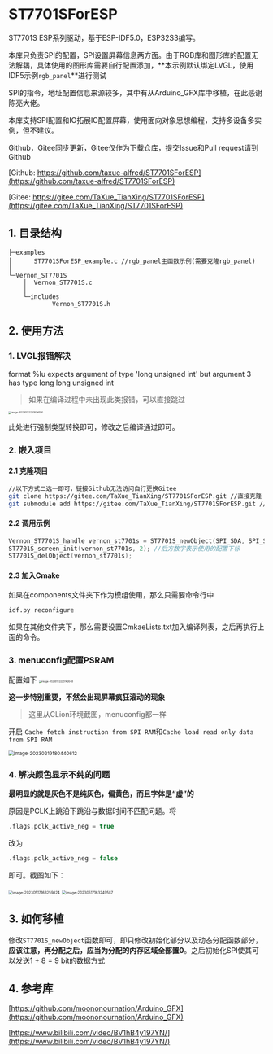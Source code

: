 # ST7701SForESP
ST7701S ESP系列驱动，基于ESP-IDF5.0，ESP32S3编写。

本库只负责SPI的配置，SPI设置屏幕信息两方面。由于RGB库和图形库的配置无法解耦，具体使用的图形库需要自行配置添加，**本示例默认绑定LVGL，使用IDF5示例`rgb_panel`**进行测试

SPI的指令，地址配置信息来源较多，其中有从Arduino_GFX库中移植，在此感谢陈亮大佬。

本库支持SPI配置和IO拓展IC配置屏幕，使用面向对象思想编程，支持多设备多实例，但不建议。

Github，Gitee同步更新，Gitee仅作为下载仓库，提交Issue和Pull request请到Github

[Github: https://github.com/taxue-alfred/ST7701SForESP](https://github.com/taxue-alfred/ST7701SForESP)

[Gitee: https://gitee.com/TaXue_TianXing/ST7701SForESP](https://gitee.com/TaXue_TianXing/ST7701SForESP)

## 1. 目录结构

```
├─examples
│      ST7701SForESP_example.c //rgb_panel主函数示例(需要克隆rgb_panel)
│
└─Vernon_ST7701S
    │  Vernon_ST7701S.c
    │
    └─includes
            Vernon_ST7701S.h
```

## 2. 使用方法

### 1. LVGL报错解决

format %lu expects argument of type 'long unsigned int' but argument 3 has type long long unsigned int

> 如果在编译过程中未出现此类报错，可以直接跳过

<img src="https://taxue-alfred-1253400076.cos.ap-beijing.myqcloud.com/image-20230122220934556.png" alt="image-20230122220934556" style="zoom: 33%;" />

此处进行强制类型转换即可，修改之后编译通过即可。

### 2. 嵌入项目

#### 2.1 克隆项目

```bash
//以下方式二选一即可，链接Github无法访问自行更换Gitee
git clone https://gitee.com/TaXue_TianXing/ST7701SForESP.git //直接克隆
git submodule add https://gitee.com/TaXue_TianXing/ST7701SForESP.git //作为模块克隆
```

#### 2.2 调用示例

```C
Vernon_ST7701S_handle vernon_st7701s = ST7701S_newObject(SPI_SDA, SPI_SCL, SPI_CS, SPI3_HOST, SPI_METHOD);
ST7701S_screen_init(vernon_st7701s, 2); //后方数字表示使用的配置下标
ST7701S_delObject(vernon_st7701s);
```

#### 2.3 加入Cmake

如果在components文件夹下作为模组使用，那么只需要命令行中

```bash
idf.py reconfigure
```

如果在其他文件夹下，那么需要设置CmkaeLists.txt加入编译列表，之后再执行上面的命令。

### 3. menuconfig配置PSRAM

配置如下
<img src="https://taxue-alfred-1253400076.cos.ap-beijing.myqcloud.com/image-20230122223142648.png" alt="image-20230122223142648" style="zoom: 33%;" />

**这一步特别重要，不然会出现屏幕疯狂滚动的现象**

> 这里从CLion环境截图，menuconfig都一样

开启 `Cache fetch instruction from SPI RAM`和`Cache load read only data from SPI RAM`

<img src="https://taxue-alfred-1253400076.cos.ap-beijing.myqcloud.com/image-20230219180440612.png" alt="image-20230219180440612" style="zoom: 67%;" />

### 4. 解决颜色显示不纯的问题

**最明显的就是灰色不是纯灰色，偏黄色，而且字体是“虚”的**

原因是PCLK上跳沿下跳沿与数据时间不匹配问题。将

```c
.flags.pclk_active_neg = true
```

改为

```c
.flags.pclk_active_neg = false
```

即可。截图如下：

<img src="https://taxue-alfred-1253400076.cos.ap-beijing.myqcloud.com/image-20230517163259824.png" alt="image-20230517163259824" style="zoom:50%;" />

<img src="https://taxue-alfred-1253400076.cos.ap-beijing.myqcloud.com/image-20230517163249587.png" alt="image-20230517163249587" style="zoom:50%;" />

## 3. 如何移植

修改`ST7701S_newObject`函数即可，即只修改初始化部分以及动态分配函数部分，**应该注意，再分配之后，应当为分配的内存区域全部置0**。之后初始化SPI使其可以发送1 + 8 = 9 bit的数据方式

## 4. 参考库

[https://github.com/moononournation/Arduino_GFX](https://github.com/moononournation/Arduino_GFX)

[https://www.bilibili.com/video/BV1hB4y197YN/](https://www.bilibili.com/video/BV1hB4y197YN/)

